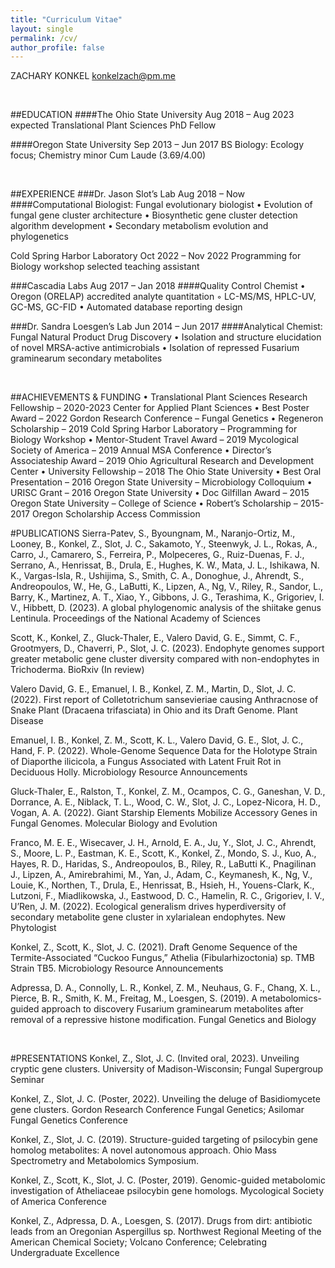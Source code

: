 ```yaml
---
title: "Curriculum Vitae"
layout: single
permalink: /cv/
author_profile: false
---
```


ZACHARY KONKEL
konkelzach@pm.me

<br />

##EDUCATION
####The Ohio State University		Aug 2018 – Aug 2023 expected
Translational Plant Sciences PhD Fellow

####Oregon State University		Sep 2013 – Jun 2017
BS Biology: Ecology focus; Chemistry minor
Cum Laude (3.69/4.00)

<br />

##EXPERIENCE
###Dr. Jason Slot’s Lab			Aug 2018 – Now
####Computational Biologist: Fungal evolutionary biologist
    • Evolution of fungal gene cluster architecture
    • Biosynthetic gene cluster detection algorithm development
    • Secondary metabolism evolution and phylogenetics

Cold Spring Harbor Laboratory	Oct 2022 – Nov 2022
Programming for Biology workshop selected teaching assistant

###Cascadia Labs				Aug 2017 – Jan 2018
####Quality Control Chemist
    • Oregon (ORELAP) accredited analyte quantitation
        ◦ LC-MS/MS, HPLC-UV, GC-MS, GC-FID
    • Automated database reporting design

###Dr. Sandra Loesgen’s Lab		Jun 2014 – Jun 2017
####Analytical Chemist: Fungal Natural Product Drug Discovery
    • Isolation and structure elucidation of novel MRSA-active antimicrobials
    • Isolation of repressed Fusarium graminearum secondary metabolites

<br />

##ACHIEVEMENTS & FUNDING
    • Translational Plant Sciences Research Fellowship – 2020-2023
      Center for Applied Plant Sciences
    • Best Poster Award – 2022
      Gordon Research Conference – Fungal Genetics
    • Regeneron Scholarship – 2019
      Cold Spring Harbor Laboratory – Programming for Biology Workshop
    • Mentor-Student Travel Award – 2019
      Mycological Society of America – 2019 Annual MSA Conference
    • Director’s Associateship Award – 2019
      Ohio Agricultural Research and Development Center
    • University Fellowship – 2018
      The Ohio State University
    • Best Oral Presentation – 2016
      Oregon State University – Microbiology Colloquium
    • URISC Grant – 2016
      Oregon State University
    • Doc Gilfillan Award – 2015
      Oregon State University – College of Science
    • Robert’s Scholarship – 2015-2017
      Oregon Scholarship Access Commission


#PUBLICATIONS
Sierra-Patev, S., Byoungnam, M., Naranjo-Ortiz, M., Looney, B., Konkel, Z., Slot, J. C., Sakamoto, Y., Steenwyk, J. L., Rokas, A., Carro, J., Camarero, S., Ferreira, P., Molpeceres, G., Ruiz-Duenas, F. J., Serrano, A., Henrissat, B., Drula, E., Hughes, K. W., Mata, J. L., Ishikawa, N. K., Vargas-Isla, R., Ushijima, S., Smith, C. A., Donoghue, J., Ahrendt, S., Andreopoulos, W., He, G., LaButti, K., Lipzen, A., Ng, V., Riley, R., Sandor, L., Barry, K., Martinez, A. T., Xiao, Y., Gibbons, J. G., Terashima, K., Grigoriev, I. V., Hibbett, D. (2023). A global phylogenomic analysis of the shiitake genus Lentinula. Proceedings of the National Academy of Sciences

Scott, K., Konkel, Z., Gluck-Thaler, E., Valero David, G. E., Simmt, C. F., Grootmyers, D., Chaverri, P., Slot, J. C. (2023). Endophyte genomes support greater metabolic gene cluster diversity compared with non-endophytes in Trichoderma. BioRxiv (In review)

Valero David, G. E., Emanuel, I. B., Konkel, Z. M., Martin, D., Slot, J. C. (2022). First report of Colletotrichum sansevieriae causing Anthracnose of Snake Plant (Dracaena trifasciata) in Ohio and its Draft Genome. Plant Disease

Emanuel, I. B., Konkel, Z. M., Scott, K. L., Valero David, G. E., Slot, J. C., Hand, F. P. (2022). Whole-Genome Sequence Data for the Holotype Strain of Diaporthe ilicicola, a Fungus Associated with Latent Fruit Rot in Deciduous Holly. Microbiology Resource Announcements

Gluck-Thaler, E., Ralston, T., Konkel, Z. M., Ocampos, C. G., Ganeshan, V. D., Dorrance, A. E., Niblack, T. L., Wood, C. W., Slot, J. C., Lopez-Nicora, H. D., Vogan, A. A. (2022). Giant Starship Elements Mobilize Accessory Genes in Fungal Genomes. Molecular Biology and Evolution

Franco, M. E. E., Wisecaver, J. H., Arnold, E. A., Ju, Y., Slot, J. C., Ahrendt, S., Moore, L. P., Eastman, K. E., Scott, K., Konkel, Z., Mondo, S. J., Kuo, A., Hayes, R. D., Haridas, S., Andreopoulos, B., Riley, R., LaButti K., Pnagilinan J., Lipzen, A., Amirebrahimi, M., Yan, J., Adam, C., Keymanesh, K., Ng, V., Louie, K., Northen, T., Drula, E., Henrissat, B., Hsieh, H., Youens-Clark, K., Lutzoni, F., Miadlikowska, J., Eastwood, D. C., Hamelin, R. C., Grigoriev, I. V., U’Ren, J. M. (2022). Ecological generalism drives hyperdiversity of secondary metabolite gene cluster in xylarialean endophytes. New Phytologist

Konkel, Z., Scott, K., Slot, J. C. (2021). Draft Genome Sequence of the Termite-Associated “Cuckoo Fungus,” Athelia (Fibularhizoctonia) sp. TMB Strain TB5. Microbiology Resource Announcements

Adpressa, D. A., Connolly, L. R., Konkel, Z. M., Neuhaus, G. F., Chang, X. L., Pierce, B. R., Smith, K. M., Freitag, M., Loesgen, S. (2019). A metabolomics-guided approach to discovery Fusarium graminearum metabolites after removal of a repressive histone modification. Fungal Genetics and Biology

<br />

#PRESENTATIONS
Konkel, Z., Slot, J. C. (Invited oral, 2023). Unveiling cryptic gene clusters. University of Madison-Wisconsin; Fungal Supergroup Seminar

Konkel, Z., Slot, J. C. (Poster, 2022). Unveiling the deluge of Basidiomycete gene clusters. Gordon Research Conference Fungal Genetics; Asilomar Fungal Genetics Conference

Konkel, Z., Slot, J. C. (2019). Structure-guided targeting of psilocybin gene homolog metabolites: A novel autonomous approach. Ohio Mass Spectrometry and Metabolomics Symposium.

Konkel, Z., Scott, K., Slot, J. C. (Poster, 2019). Genomic-guided metabolomic investigation of Atheliaceae psilocybin gene homologs. Mycological Society of America Conference

Konkel, Z., Adpressa, D. A., Loesgen, S. (2017). Drugs from dirt: antibiotic leads from an Oregonian Aspergillus sp. Northwest Regional Meeting of the American Chemical Society; Volcano Conference; Celebrating Undergraduate Excellence
